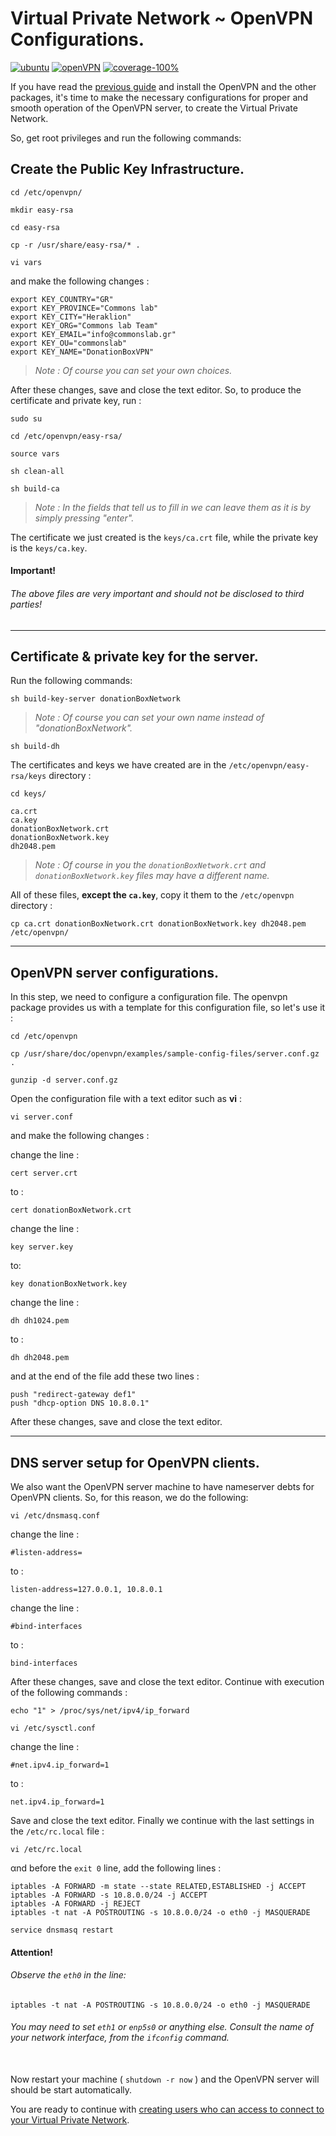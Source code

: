 # Virtual Private Network ~ OpenVPN Configurations.

[![ubuntu](https://img.shields.io/badge/Ubuntu-14.04%20LTS-orange.svg)](http://releases.ubuntu.com/14.04/)
[![openVPN](https://img.shields.io/badge/OpenVPN-v2.3.2-blue.svg)](https://community.openvpn.net/openvpn/wiki/ChangesInOpenvpn23#OpenVPN2.3.2)
[![coverage-100%](https://img.shields.io/badge/coverage-100%25-brightgreen.svg)](https://github.com/eellak/gsoc17-donationbox/tree/master/Virtual%20Private%20Network)

If you have read the [previous guide](https://github.com/eellak/gsoc17-donationbox/blob/master/Virtual%20Private%20Network/README.md) and install the OpenVPN and the other packages, it's time to make the necessary configurations for proper and smooth operation of the OpenVPN server, to create the Virtual Private Network.

So, get root privileges and run the following commands:

## Create the Public Key Infrastructure.

`cd /etc/openvpn/`

`mkdir easy-rsa`

`cd easy-rsa`

`cp -r /usr/share/easy-rsa/* .`

`vi vars`


and make the following changes :

```
export KEY_COUNTRY="GR"
export KEY_PROVINCE="Commons lab"
export KEY_CITY="Heraklion"
export KEY_ORG="Commons lab Team"
export KEY_EMAIL="info@commonslab.gr"
export KEY_OU="commonslab"
export KEY_NAME="DonationBoxVPN"
```
> *Note : Of course you can set your own choices.*

After these changes, save and close the text editor. So, to produce the certificate and private key, run :

`sudo su`

`cd /etc/openvpn/easy-rsa/`

`source vars`

`sh clean-all`

`sh build-ca`

> *Note : In the fields that tell us to fill in we can leave them as it is by simply pressing "enter".*

The certificate we just created is the `keys/ca.crt` file, while the private key is the `keys/ca.key`.

#### Important!
###### The above files are very important and should not be disclosed to third parties!

____

## Certificate & private key for the server.

Run the following commands:

`sh build-key-server donationBoxNetwork`

> *Note : Of course you can set your own name instead of "donationBoxNetwork".*

`sh build-dh`

The certificates and keys we have created are in the `/etc/openvpn/easy-rsa/keys` directory :

`cd keys/`

```
ca.crt
ca.key
donationBoxNetwork.crt
donationBoxNetwork.key
dh2048.pem
```
> *Note : Of course in you the `donationBoxNetwork.crt` and `donationBoxNetwork.key` files may have a different name.*

All of these files, **except the `ca.key`**, copy it them to the `/etc/openvpn` directory :

`cp ca.crt donationBoxNetwork.crt donationBoxNetwork.key dh2048.pem /etc/openvpn/`


____

## OpenVPN server configurations.

In this step, we need to configure a configuration file. The openvpn package provides us with a template for this configuration file, so let's use it :

`cd /etc/openvpn`

`cp /usr/share/doc/openvpn/examples/sample-config-files/server.conf.gz .`

`gunzip -d server.conf.gz`

Open the configuration file with a text editor such as **vi** :

`vi server.conf`

and make the following changes :

change the line :

`cert server.crt`

to :

`cert donationBoxNetwork.crt`


change the line :

`key server.key`

to:

`key donationBoxNetwork.key`


change the line :

`dh dh1024.pem`

to :

`dh dh2048.pem`


and at the end of the file add these two lines :

```
push "redirect-gateway def1"
push "dhcp-option DNS 10.8.0.1"
```

After these changes, save and close the text editor.

____

## DNS server setup for OpenVPN clients.

We also want the OpenVPN server machine to have nameserver debts for OpenVPN clients.
So, for this reason, we do the following:

`vi /etc/dnsmasq.conf`

change the line :

`#listen-address=`

to :

`listen-address=127.0.0.1, 10.8.0.1`


change the line :

`#bind-interfaces`

to :

`bind-interfaces`

After these changes, save and close the text editor. Continue with execution of the following commands :


`echo "1" > /proc/sys/net/ipv4/ip_forward`


`vi /etc/sysctl.conf`


change the line :

`#net.ipv4.ip_forward=1`

to :

`net.ipv4.ip_forward=1`

Save and close the text editor. Finally we continue with the last settings in the `/etc/rc.local` file :

`vi /etc/rc.local`

αnd before the `exit 0` line, add the following lines :
```
iptables -A FORWARD -m state --state RELATED,ESTABLISHED -j ACCEPT
iptables -A FORWARD -s 10.8.0.0/24 -j ACCEPT
iptables -A FORWARD -j REJECT
iptables -t nat -A POSTROUTING -s 10.8.0.0/24 -o eth0 -j MASQUERADE

service dnsmasq restart
```

#### Attention!
###### Observe the `eth0` in the line:
`iptables -t nat -A POSTROUTING -s 10.8.0.0/24 -o eth0 -j MASQUERADE` <br>
###### You may need to set `eth1` or `enp5s0` or anything else. Consult the name of your network interface, from the `ifconfig` command.


<br>Now restart your machine ( `shutdown -r now` ) and the OpenVPN server will should be start automatically.<br>


You are ready to continue with [creating users who can access to connect to your Virtual Private Network](https://github.com/eellak/gsoc17-donationbox/blob/master/Virtual%20Private%20Network/Create%20Certificates%20and%20Private%20Keys%20for%20clients.md).
